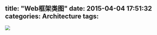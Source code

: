 title: "Web框架类图"
date: 2015-04-04 17:51:32
categories: Architecture
tags:
---


![](/img/Web-Class-Diagram.png)